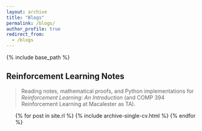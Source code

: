 ```yaml
---
layout: archive
title: "Blogs"
permalink: /blogs/
author_profile: true
redirect_from: 
  - /blogs
---
```


{% include base_path %}

## Reinforcement Learning Notes

> Reading notes, mathematical proofs, and Python implementations for *Reinforcement Learning: An Introduction* (and COMP 394 Reinforcement Learning at Macalester as TA).

  <ul>{% for post in site.rl %}
    {% include archive-single-cv.html %}
  {% endfor %}</ul>

